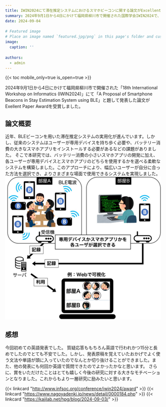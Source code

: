 ```yaml
---
title: IWIN2024にて滞在推定システムにおけるスマホビーコンに関する論文がExcellent Paper Awardを受賞しました
summary: 2024年9月1日から4日にかけて福岡県柳川市で開催された国際学会IWIN2024で、「A Proposal of Smartphone Beacons in Stay Estimation System using BLE」と題して発表しました。
date: 2024-09-04

# Featured image
# Place an image named `featured.jpg/png` in this page's folder and customize its options here.
image:
  caption: ''

authors:
  - admin
---
```


{{< toc mobile_only=true is_open=true >}}

2024年9月1日から4日にかけて福岡県柳川市で開催された「18th International Workshop on Informatics (IWIN2024)」にて「A Proposal of Smartphone Beacons in Stay Estimation System using BLE」と題して発表した論文がExellent Paper Awardを受賞しました。

## 論文概要
近年、BLEビーコンを用いた滞在推定システムの実用化が進んでいます。しかし、従来のシステムはユーザーが専用デバイスを持ち歩く必要や、バッテリー消費の大きなスマホアプリをインストールする必要があるなどの課題がありました。
そこで本研究では、バッテリー消費の小さいスマホアプリの開発に加え、各ユーザーが専用デバイスとスマホアプリのどちらを使用するかを選べる柔軟なシステムを構築しました。このアプローチにより、幅広いユーザーが自分に合った方法を選択でき、よりさまざまな場面で使用できるシステムを実現しました。
<img src="togawa_iwin2024_overview.jpg">
<!-- <img width="600" alt="20240926_173215.jpg (438.8 kB)" src="https://img.esa.io/uploads/production/attachments/13979/2024/09/30/129838/4f346fb5-b750-417a-b538-89cd4987a2cf.jpg"> -->


## 感想
今回初めての英語発表でした。 質疑応答ももちろん英語で行われかつ15分と長めでしたのでとても不安でした。しかし、発表原稿を覚えていたおかげでよく使う文法や単語が頭に入っていたのでなんとか切り抜けることができました。また、他の発表にも何回か英語で質問できたのでよかったかなと思います。 さらに、賞をいただけたことはとても嬉しく今後の研究に対する大きなモチベーションとなりました。これからもより一層研究に励みたいと思います。

{{< linkcard "http://www.infsoc.org/conference/iwin2024/award" >}}
{{< linkcard "https://www.nagoyadenki.jp/news/detail/0000184.php" >}}
{{< linkcard "https://kajilab.net/hpg/blog/2024-09-03/" >}}

<!-- ## Overview

1. The Hugo Blox website builder for Hugo, along with its starter templates, is designed for professional creators, educators, and teams/organizations - although it can be used to create any kind of site
2. The template can be modified and customised to suit your needs. It's a good platform for anyone looking to take control of their data and online identity whilst having the convenience to start off with a **no-code solution (write in Markdown and customize with YAML parameters)** and having **flexibility to later add even deeper personalization with HTML and CSS**
3. You can work with all your favourite tools and apps with hundreds of plugins and integrations to speed up your workflows, interact with your readers, and much more

[//]: # ([![The template is mobile first with a responsive design to ensure that your site looks stunning on every device.]&#40;https://raw.githubusercontent.com/wowchemy/wowchemy-hugo-modules/main/starters/academic/preview.png&#41;]&#40;https://hugoblox.com&#41;)

### Get Started

- 👉 [**Create a new site**](https://hugoblox.com/templates/)
- 📚 [**Personalize your site**](https://docs.hugoblox.com/)
- 💬 [Chat with the **Hugo Blox community**](https://discord.gg/z8wNYzb) or [**Hugo community**](https://discourse.gohugo.io)
- 🐦 Twitter: [@GetResearchDev](https://twitter.com/GetResearchDev) [@GeorgeCushen](https://twitter.com/GeorgeCushen) #MadeWithHugoBlox
- 💡 [Request a **feature** or report a **bug** for _Hugo Blox_](https://github.com/HugoBlox/hugo-blox-builder/issues)
- ⬆️ **Updating Hugo Blox?** View the [Update Guide](https://docs.hugoblox.com/reference/update/) and [Release Notes](https://github.com/HugoBlox/hugo-blox-builder/releases)

## Crowd-funded open-source software

To help us develop this template and software sustainably under the MIT license, we ask all individuals and businesses that use it to help support its ongoing maintenance and development via sponsorship.

### [❤️ Click here to become a sponsor and help support Hugo Blox's future ❤️](https://hugoblox.com/sponsor/)

As a token of appreciation for sponsoring, you can **unlock [these](https://hugoblox.com/sponsor/) awesome rewards and extra features 🦄✨**

## Ecosystem

- **[Bibtex To Markdown](https://github.com/GetRD/academic-file-converter):** Automatically import publications from BibTeX

## Inspiration

[Learn what other **creators**](https://hugoblox.com/creators/) are building with this template.

## Features

- **Page builder** - Create _anything_ with no-code [**blocks**](https://hugoblox.com/blocks/) and [**elements**](https://docs.hugoblox.com/reference/markdown/)
- **Edit any type of content** - Blog posts, publications, talks, slides, projects, and more!
- **Create content** in [**Markdown**](https://docs.hugoblox.com/reference/markdown/), [**Jupyter**](https://docs.hugoblox.com/getting-started/cms/), or [**RStudio**](https://docs.hugoblox.com/getting-started/cms/)
- **Plugin System** - Fully customizable [**color** and **font themes**](https://docs.hugoblox.com/getting-started/customize/)
- **Display Code and Math** - Code syntax highlighting and LaTeX math supported
- **Integrations** - [Google Analytics](https://analytics.google.com), [Disqus commenting](https://disqus.com), Maps, Contact Forms, and more!
- **Beautiful Site** - Simple and refreshing one-page design
- **Industry-Leading SEO** - Help get your website found on search engines and social media
- **Media Galleries** - Display your images and videos with captions in a customizable gallery
- **Mobile Friendly** - Look amazing on every screen with a mobile friendly version of your site
- **Multi-language** - 35+ language packs including English, 中文, and Português
- **Multi-user** - Each author gets their own profile page
- **Privacy Pack** - Assists with GDPR
- **Stand Out** - Bring your site to life with animation, parallax backgrounds, and scroll effects
- **One-Click Deployment** - No servers. No databases. Only files. -->

<!-- ## Themes

Hugo Blox and its templates come with **automatic day (light) and night (dark) mode** built-in. Visitors can choose their preferred mode by clicking the sun/moon icon in the header.

[Choose a stunning **theme** and **font**](https://docs.hugoblox.com/getting-started/customize/) for your site. Themes are fully customizable.

## License

Copyright 2016-present [George Cushen](https://georgecushen.com).

Released under the [MIT](https://github.com/HugoBlox/hugo-blox-builder/blob/main/LICENSE.md) license. -->
